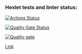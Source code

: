 ### Hexlet tests and linter status:
[![Actions Status](https://github.com/alexgeo82/frontend-project-11/actions/workflows/hexlet-check.yml/badge.svg)](https://github.com/alexgeo82/frontend-project-11/actions)

[![Quality Gate Status](https://sonarcloud.io/api/project_badges/measure?project=alexgeo82_frontend-project-11&metric=alert_status)](https://sonarcloud.io/summary/new_code?id=alexgeo82_frontend-project-11)

[![Quality gate](https://sonarcloud.io/api/project_badges/quality_gate?project=alexgeo82_frontend-project-11)](https://sonarcloud.io/summary/new_code?id=alexgeo82_frontend-project-11)

[Link](https://frontend-project-11-murex-sigma.vercel.app/)